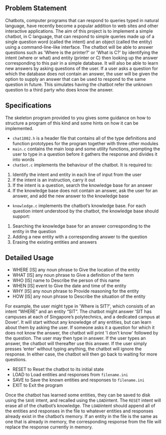 ## Problem Statement
Chatbots, computer programs that can respond to queries typed in natural language, have recently become a popular addition to web sites and other interactive applications. The aim of this project is to implement a simple chatbot, in C language, that can respond to simple queries made up of a single question word (called the intent) and an object (called the entity) using a command-line-like interface. The chatbot will be able to answer questions such as 'Where is the printer?' or 'What is C?' by identifying the intent (where or what) and entity (printer or C) then looking up the answer corresponding to this pair in a simple database. It will also be able to learn new answers by asking questions of the user. If a user asks a question for which the database does not contain an answer, the user will be given the option to supply an answer that can be used to respond to the same question in future. This simulates having the chatbot refer the unknown question to a third party who does know the answer.

## Specifications
The skeleton program provided to you gives some guidance on how to structure a program of this kind and some hints on how it can be implemented.
- `chat1002.h` is a header file that contains all of the type definitions and function prototypes for the program together with three other modules 
- `main.c` contains the main loop and some utility functions, prompting the user to type in a question before it gathers the response and divides it into words
- `chatbot.c` implements the behaviour of the chatbot. It is required to:
1. Identify the intent and entity in each line of input from the user
2. If the intent is an instruction, carry it out
3. If the intent is a question, search the knowledge base for an answer
4. If the knowledge base does not contain an answer, ask the user for an answer, and add the new answer to the knowledge base
- `knowledge.c` implements the chatbot’s knowledge base. For each question intent understood by the chatbot, the knowledge base should support:
1. Searching the knowledge base for an answer corresponding to the entity in the question
2. Adding a new entity with a corresponding answer to the question
3. Erasing the existing entities and answers

## Detailed Usage
- WHERE [IS] any noun phrase to Give the location of the entity
- WHAT [IS] any noun phrase to Give a definition of the term
- WHO [IS] name to Describe the person of this name
- WHEN [IS] event to Give the date and time of the entity
- WHY [IS] any noun phrase to Provide reasoning for the entity
- HOW [IS] any noun phrase to Describe the situation of the entity

For example, the user might type in 'Where is SIT?', which consists of an intent “WHERE” and an entity “SIT”. The chatbot might answer 'SIT has campuses at each of Singapore’s polytechnics, and a dedicated campus at Dover'. It will start without any knowledge of any entities, but can learn about them by asking the user. If someone asks it a question for which it does not know the answer, the chatbot will print 'I don’t know' followed by the question. The user may then type in answer. If the user types an answer, the chatbot will thereafter use this answer. If the user simply presses ‘enter’ without typing anything, the chatbot will ignore the response. In either case, the chatbot will then go back to waiting for more questions. 
- RESET to Reset the chatbot to its initial state
- LOAD to Load entities and responses from `filename.ini`
- SAVE to Save the known entities and responses to `filename.ini`
- EXIT to Exit the program

Once the chatbot has learned some entities, they can be saved to disk using the `SAVE` intent, and recalled using the `LOAD`intent. The `RESET` intent will erase all of the chatbot’s knowledge. The `LOAD`intent should append all of the entities and responses in the file to whatever entities and responses already exist in the chatbot’s memory. If an entity in the file is the same as one that is already in memory, the corresponding response from the file will replace the response currently in memory.
